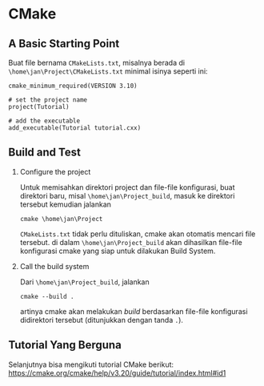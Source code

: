 # CMake

## A Basic Starting Point
Buat file bernama `CMakeLists.txt`, misalnya berada di `\home\jan\Project\CMakeLists.txt` minimal isinya seperti ini:
```
cmake_minimum_required(VERSION 3.10)

# set the project name
project(Tutorial)

# add the executable
add_executable(Tutorial tutorial.cxx)
```
## Build and Test
1. Configure the project
    
    Untuk memisahkan direktori project dan file-file konfigurasi, buat direktori baru, misal `\home\jan\Project_build`, masuk ke direktori tersebut kemudian jalankan
    ```
    cmake \home\jan\Project
    ```
    `CMakeLists.txt` tidak perlu dituliskan, cmake akan otomatis mencari file tersebut.
    di dalam `\home\jan\Project_build` akan dihasilkan file-file konfigurasi cmake yang siap untuk dilakukan Build System.
2. Call the build system
    
    Dari `\home\jan\Project_build`, jalankan
    ```
    cmake --build .
    ```
    artinya cmake akan melakukan _build_ berdasarkan file-file konfigurasi didirektori tersebut (ditunjukkan dengan tanda `.`).

## Tutorial Yang Berguna
Selanjutnya bisa mengikuti tutorial CMake berikut: https://cmake.org/cmake/help/v3.20/guide/tutorial/index.html#id1

